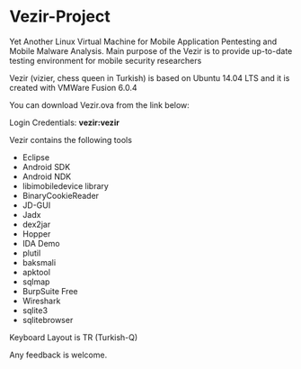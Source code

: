 # Vezir-Project
Yet Another Linux Virtual Machine for Mobile Application Pentesting and Mobile Malware Analysis. Main purpose of the Vezir is to provide up-to-date testing environment for mobile security researchers

Vezir (vizier, chess queen in Turkish) is  based on Ubuntu 14.04 LTS and it is created with VMWare Fusion 6.0.4

You can download Vezir.ova from the link below:


Login Credentials: <b>vezir:vezir</b>

Vezir contains the following tools

 <ul>
  <li>Eclipse</li>
  <li>Android SDK</li>
  <li>Android NDK</li>
  <li>libimobiledevice library</li>
  <li>BinaryCookieReader</li>
  <li>JD-GUI</li>
  <li>Jadx</li>
  <li>dex2jar</li>
  <li>Hopper</li>
  <li>IDA Demo</li>
  <li>plutil</li>
  <li>baksmali</li>
  <li>apktool</li>
  <li>sqlmap</li>
  <li>BurpSuite Free</li>
  <li>Wireshark</li>
  <li>sqlite3</li>
  <li>sqlitebrowser</li>
</ul> 

Keyboard Layout is TR (Turkish-Q)

Any feedback is welcome.
